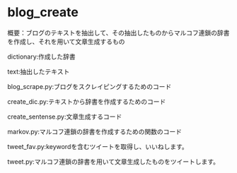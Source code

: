 # blog_create

概要：ブログのテキストを抽出して、その抽出したものからマルコフ連鎖の辞書を作成し、それを用いて文章生成するもの

dictionary:作成した辞書

text:抽出したテキスト

blog_scrape.py:ブログをスクレイピングするためのコード

create_dic.py:テキストから辞書を作成するためのコード

create_sentense.py:文章生成するコード

markov.py:マルコフ連鎖の辞書を作成するための関数のコード

tweet_fav.py:keywordを含むツイートを取得し、いいねします。

tweet.py:マルコフ連鎖の辞書を用いて文章生成したものをツイートします。
